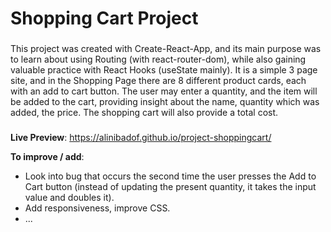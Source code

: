# Shopping Cart Project

###

This project was created with Create-React-App, and its main purpose was to learn about using Routing (with react-router-dom), while also gaining valuable practice with React Hooks (useState mainly).
It is a simple 3 page site, and in the Shopping Page there are 8 different product cards, each with an add to cart button. The user may enter a quantity, and the item will be added to the cart, providing insight about the name, quantity which was added, the price. The shopping cart will also provide a total cost.

###

**Live Preview**: https://alinibadof.github.io/project-shoppingcart/

**To improve / add**:

- Look into bug that occurs the second time the user presses the Add to Cart button (instead of updating the present quantity, it takes the input value and doubles it).
- Add responsiveness, improve CSS.
- ...
